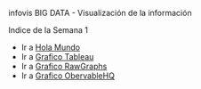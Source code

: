 infovis BIG DATA - Visualización de la información


Indice de la Semana 1


* Ir a [Hola Mundo](https://leito1981.github.io/infovis/s1/holamundo.html)
* Ir a [Grafico Tableau](https://leito1981.github.io/infovis/s1/Tableau.html)
* Ir a [Grafico RawGraphs](https://leito1981.github.io/infovis/s1/rawgraphs.html)
* Ir a [Grafico ObervableHQ](https://leito1981.github.io/infovis/s1/observablehr.html)
